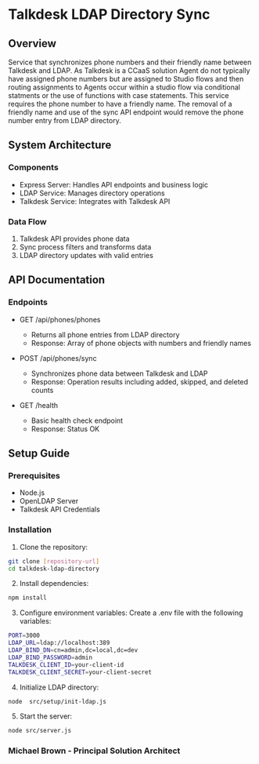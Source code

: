# Talkdesk LDAP Directory Sync

## Overview
Service that synchronizes phone numbers and their friendly name between Talkdesk and LDAP. As Talkdesk is a CCaaS solution Agent do not typically have assigned phone numbers but are assigned to Studio flows and then routing assignments to Agents occur within a studio flow via conditional statments or the use of functions with case statements. This service requires the phone number to have a friendly name. The removal of a friendly name and use of the sync API endpoint would remove the phone number entry from LDAP directory.

## System Architecture
### Components
- Express Server: Handles API endpoints and business logic
- LDAP Service: Manages directory operations
- Talkdesk Service: Integrates with Talkdesk API

### Data Flow
1. Talkdesk API provides phone data
2. Sync process filters and transforms data
3. LDAP directory updates with valid entries

## API Documentation
### Endpoints
- GET /api/phones/phones
  - Returns all phone entries from LDAP directory
  - Response: Array of phone objects with numbers and friendly names

- POST /api/phones/sync
  - Synchronizes phone data between Talkdesk and LDAP
  - Response: Operation results including added, skipped, and deleted counts

- GET /health
  - Basic health check endpoint
  - Response: Status OK

## Setup Guide
### Prerequisites
- Node.js
- OpenLDAP Server
- Talkdesk API Credentials

### Installation
1. Clone the repository:
```bash
git clone [repository-url]
cd talkdesk-ldap-directory
```

2. Install dependencies:
```bash
npm install
```

3. Configure environment variables:
Create a .env file with the following variables:
```bash
PORT=3000
LDAP_URL=ldap://localhost:389
LDAP_BIND_DN=cn=admin,dc=local,dc=dev
LDAP_BIND_PASSWORD=admin
TALKDESK_CLIENT_ID=your-client-id
TALKDESK_CLIENT_SECRET=your-client-secret
```

4. Initialize LDAP directory:
```bash
node  src/setup/init-ldap.js
```

5. Start the server:
```bash
node src/server.js
```

### Michael Brown - Principal Solution Architect
